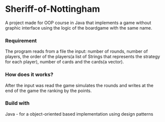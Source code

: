 # Sheriff-of-Nottingham
A project made for OOP course in Java that implements a game without graphic interface using the logic of the boardgame with the same name.

### Requirement
The program reads from a file the input: number of rounds, number of players, the order of the players(a list of Strings that represents the strategy for each player), number of cards and the cards(a vector).

### How does it works?
After the input was read the game simulates the rounds and writes at the end of the game the ranking by the points.

### Build with
Java - for a object-oriented based implementation using design patterns
